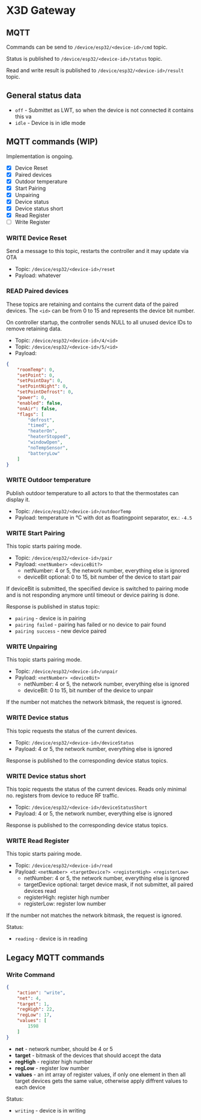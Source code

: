 # X3D Gateway

## MQTT

Commands can be send to `/device/esp32/<device-id>/cmd` topic.

Status is published to `/device/esp32/<device-id>/status` topic.

Read and write result is published to `/device/esp32/<device-id>/result` topic.

## General status data

* `off` - Submittet as LWT, so when the device is not connected it contains this va
* `idle` - Device is in idle mode

## MQTT commands (WIP)

Implementation is ongoing.

- [x] Device Reset
- [x] Paired devices
- [x] Outdoor temperature
- [x] Start Pairing
- [x] Unpairing
- [x] Device status
- [x] Device status short
- [x] Read Register
- [ ] Write Register

### WRITE Device Reset

Send a message to this topic, restarts the controller and it may update via OTA

* Topic: `/device/esp32/<device-id>/reset`
* Payload: whatever

### READ Paired devices

These topics are retaining and contains the current data of the paired devices. The `<id>` can be from 0 to 15 and represents the device bit number.

On controller startup, the controller sends NULL to all unused device IDs to remove retaining data.

* Topic: `/device/esp32/<device-id>/4/<id>`
* Topic: `/device/esp32/<device-id>/5/<id>`
* Payload:
```json
{
    "roomTemp": 0,
    "setPoint": 0,
    "setPointDay": 0,
    "setPointNight": 0,
    "setPointDefrost": 0,
    "power": 0,
    "enabled": false,
    "onAir": false,
    "flags": [
        "defrost",
        "timed",
        "heaterOn",
        "heaterStopped",
        "windowOpen",
        "noTempSensor",
        "batteryLow"
    ]
}
```

### WRITE Outdoor temperature

Publish outdoor temperature to all actors to that the thermostates can display it.

* Topic: `/device/esp32/<device-id>/outdoorTemp`
* Payload: temperature in °C with dot as floatingpoint separator, ex.: `-4.5`

### WRITE Start Pairing

This topic starts pairing mode.

* Topic: `/device/esp32/<device-id>/pair`
* Payload: `<netNumber> <deviceBit?>`
  * netNumber: 4 or 5, the network number, everything else is ignored
  * deviceBit optional: 0 to 15, bit number of the device to start pair

If deviceBit is submitted, the specified device is switched to pairing mode and is not responding anymore until timeout or device pairing is done.

Response is published in status topic:
* `pairing` - device is in pairing
* `pairing failed` - pairing has failed or no device to pair found
* `pairing success` - new device paired

### WRITE Unpairing

This topic starts pairing mode.

* Topic: `/device/esp32/<device-id>/unpair`
* Payload: `<netNumber> <deviceBit>`
  * netNumber: 4 or 5, the network number, everything else is ignored
  * deviceBit: 0 to 15, bit number of the device to unpair

If the number not matches the network bitmask, the request is ignored.

### WRITE Device status

This topic requests the status of the current devices.

* Topic: `/device/esp32/<device-id>/deviceStatus`
* Payload: 4 or 5, the network number, everything else is ignored

Response is published to the corresponding device status topics.

### WRITE Device status short

This topic requests the status of the current devices. Reads only minimal no. registers from device to reduce RF traffic.

* Topic: `/device/esp32/<device-id>/deviceStatusShort`
* Payload: 4 or 5, the network number, everything else is ignored

Response is published to the corresponding device status topics.

### WRITE Read Register

This topic starts pairing mode.

* Topic: `/device/esp32/<device-id>/read`
* Payload: `<netNumber> <targetDevice?> <registerHigh> <registerLow>`
  * netNumber: 4 or 5, the network number, everything else is ignored
  * targetDevice optional: target device mask, if not submittet, all paired devices read
  * registerHigh: register high number
  * registerLow: register low number

If the number not matches the network bitmask, the request is ignored.

Status:
* `reading` - device is in reading

## Legacy MQTT commands

### Write Command

```json
{
    "action": "write",
    "net": 4,
    "target": 1,
    "regHigh": 22,
    "regLow": 17,
    "values": [
        1598
    ]
}
```

* **net** - network number, should be 4 or 5
* **target** - bitmask of the devices that should accept the data
* **regHigh** - register high number
* **regLow** - register low number
* **values** - an int array of register values, if only one element in then all target devices gets the same value, otherwise apply diffrent values to each device

Status:
* `writing` - device is in writing
